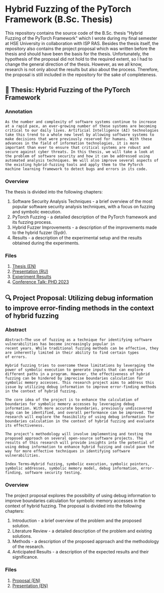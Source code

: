# Hybrid Fuzzing of the PyTorch Framework (B.Sc. Thesis)

This repository contains the source code of the B.Sc. thesis "Hybrid Fuzzing of the PyTorch Framework" which I wrote during my final semester at HSE University in collaboration with ISP RAS. Besides the thesis itself, the repository also contains the project proposal which was written before the thesis and should have been the basis for the thesis. Unfortunately, the hypothesis of the proposal did not hold to the required extent, so I had to change the general direction of the thesis. However, as we all know, research is not only about the results but also about the process. Therefore, the proposal is still included in the repository for the sake of completeness.

## 🧪 Thesis: Hybrid Fuzzing of the PyTorch Framework

### Annotation

```text
As the number and complexity of software systems continue to increase at a rapid pace, an ever-growing number of these systems are becoming critical to our daily lives. Artificial Intelligence (AI) technologies take this trend to a whole new level by allowing software systems to make decisions that were previously reserved for humans. With these advances in the field of information technologies, it is more important than ever to ensure that critical systems are robust and secure against cyber threats. In this thesis, we will take a look at the problem of software security and how it can be addressed using automated analysis techniques. We will also improve several aspects of the existing hybrid-fuzzing tools and apply them to the PyTorch machine learning framework to detect bugs and errors in its code.
```

### Overview

The thesis is divided into the following chapters:

1. Software Security Analysis Techniques - a brief overview of the most popular software security analysis techniques, with a focus on fuzzing and symbolic execution.
2. PyTorch Fuzzing - a detailed description of the PyTorch framework and its fuzzing process.
3. Hybrid Fuzzer Improvements - a description of the improvements made to the hybrid fuzzer (Sydr).
4. Results - a description of the experimental setup and the results obtained during the experiments.

### Files

1. [Thesis (EN)](thesis-pytorch-hybrid-fuzzing/thesis.pdf)
2. [Presentation (RU)](thesis-pytorch-hybrid-fuzzing/defense-presentation-ru.pdf)
3. [Experiment Results](thesis-pytorch-hybrid-fuzzing/experiments/)
4. [Conference Talk: PHD 2023](https://github.com/m4drat/slides#conference-talks)

## 🔍 Project Proposal: Utilizing debug information to improve error-finding methods in the context of hybrid fuzzing

### Abstract

```text
Abstract—The use of fuzzing as a technique for identifying software vulnerabilities has become increasingly popular in
recent years. While traditional fuzzing methods can be effective, they are inherently limited in their ability to find certain types
of errors. 

Hybrid fuzzing tries to overcome these limitations by leveraging the power of symbolic execution to generate inputs that can explore different paths in a program. However, the effectiveness of hybrid fuzzing can be hindered by imprecise boundaries calculation for symbolic memory accesses. This research project aims to address this issue by utilizing debug information to improve error-finding methods in the context of hybrid fuzzing.

The core idea of the project is to enhance the calculation of boundaries for symbolic memory accesses by leveraging debug information. With more accurate boundaries, previously undiscovered bugs can be identified, and overall performance can be improved. The research will explore the feasibility of using debug information for boundaries calculation in the context of hybrid fuzzing and evaluate its effectiveness.

The project’s methodology will involve implementing and testing the proposed approach on several open-source software projects. The results of this research will provide insights into the potential of using debug information to enhance hybrid fuzzing and could pave the way for more effective techniques in identifying software vulnerabilities.

Index Terms—Hybrid fuzzing, symbolic execution, symbolic pointers, symbolic addresses, symbolic memory model, debug information, error-finding, software security testing.
```

### Overview

The project proposal explores the possibility of using debug information to improve boundaries calculation for symbolic memory accesses in the context of hybrid fuzzing. The proposal is divided into the following chapters:

1. Introduction - a brief overview of the problem and the proposed solution.
2. Literature Review - a detailed description of the problem and existing solutions.
3. Methods - a description of the proposed approach and the methodology of the research.
4. Anticipated Results - a description of the expected results and their significance.

### Files

1. [Proposal (EN)](project-proposal-debug-info-symptr-boundaries/proposal.pdf)
2. [Presentation (EN)](project-proposal-debug-info-symptr-boundaries/project-proposal-presentation-en.pdf)
